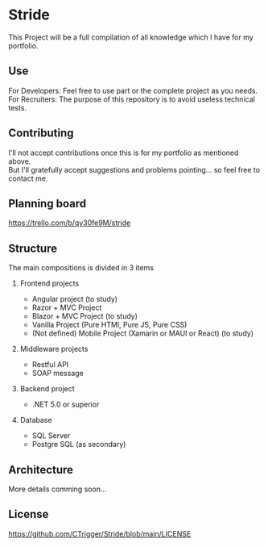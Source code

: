 # Stride
This Project will be a full compilation of all knowledge which I have for my portfolio.

## Use
For Developers: Feel free to use part or the complete project as you needs.<br />
For Recruiters: The purpose of this repository is to avoid useless technical tests.

## Contributing
I'll not accept contributions once this is for my portfolio as mentioned above. <br />
But I'll gratefully accept suggestions and problems pointing... so feel free to contact me.

## Planning board
https://trello.com/b/qy30fe9M/stride


## Structure
The main compositions is divided in 3 items

1. Frontend projects
	* Angular project (to study)
	* Razor + MVC Project
	* Blazor + MVC Project (to study)
	* Vanilla Project (Pure HTMl, Pure JS, Pure CSS)
	* (Not defined) Mobile Project (Xamarin or MAUI or React) (to study)
	
2. Middleware projects
	* Restful API
	* SOAP message
	
3. Backend project
	* .NET 5.0 or superior
	
4. Database
	* SQL Server
	* Postgre SQL (as secondary)
	
## Architecture
More details comming soon...

## License
https://github.com/CTrigger/Stride/blob/main/LICENSE
